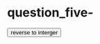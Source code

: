 # question_five-
<!DOCTYPE html>
<html lang="en">
<head>
  <meta charset="UTF-8">
  <meta name="viewport" content="width=device-width, initial-scale=1.0">
  <title>Document</title>
  <script language="javascript">
          /*Question 5: Reverse Integer
      Write a program that takes an integer as input and returns an integer with reversed digit 
      ordering.
      Examples:
      For input 500, the program should return 5.
      For input -56, the program should return -65.
      For input -90, the program should return -9.
      For input 91, the program should return 19.
      */

      
    function num(){
      var number=prompt('Enter a number');
    const i = parseInt
    (Math.abs(number).toString().split('')
    .reverse().join(''));
    document.write(i);
    return number < 0 ? -i : i;

    
    }
    
  </script>
</head>
<body>
  <button onclick="num()">reverse to interger</button>
</body>
</html>
